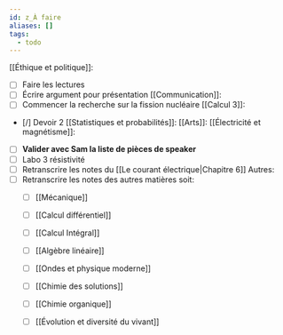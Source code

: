 ```yaml
---
id: z_À faire
aliases: []
tags:
  - todo
---
```



[[Éthique et politique]]:
- [ ] Faire les lectures
- [ ] Écrire argument pour présentation
[[Communication]]:
- [ ] Commencer la recherche sur la fission nucléaire
[[Calcul 3]]:
- [/] Devoir 2
[[Statistiques et probabilités]]:
[[Arts]]:
[[Électricité et magnétisme]]:
- [ ] **Valider avec Sam la liste de pièces de speaker**
- [ ] Labo 3 résistivité
- [ ] Retranscrire les notes du [[Le courant électrique|Chapitre 6]] 
Autres:
- [ ] Retranscrire les notes des autres matières soit:
	- [ ] [[Mécanique]]
	- [ ] [[Calcul différentiel]]
	- [ ] [[Calcul Intégral]]
	- [ ] [[Algèbre linéaire]]
	- [ ] [[Ondes et physique moderne]]
	- [ ] [[Chimie des solutions]]
	- [ ] [[Chimie organique]]
	- [ ] [[Évolution et diversité du vivant]]

